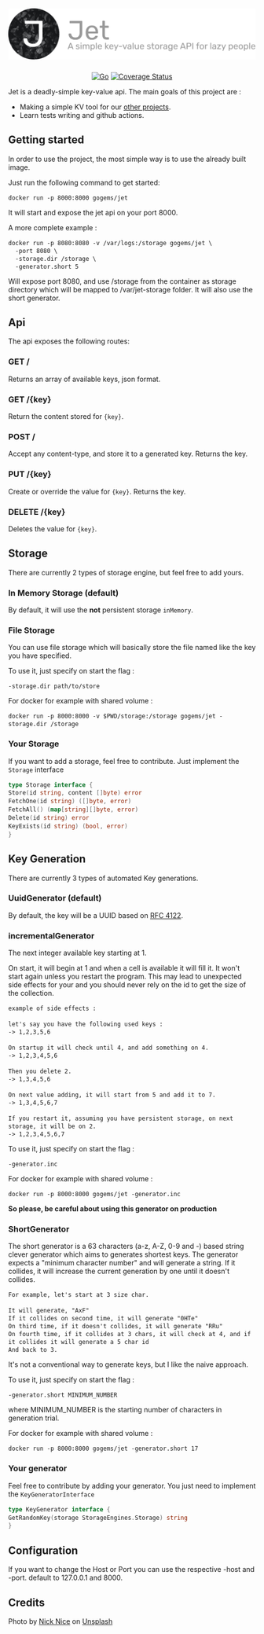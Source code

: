 <div align="center">

# ![Jet - A Simple Key-Value API for lazy people](jet.png)

[![Go](https://github.com/go-gems/Jet/actions/workflows/go.yml/badge.svg)](https://github.com/go-gems/Jet/actions/workflows/go.yml)
[![Coverage Status](https://coveralls.io/repos/github/go-gems/Jet/badge.svg?branch=master)](https://coveralls.io/github/go-gems/Jet?branch=master)
</div>

Jet is a deadly-simple key-value api. The main goals of this project are :

- Making a simple KV tool for our [other projects](https://github.com/go-gems).
- Learn tests writing and github actions.

## Getting started

In order to use the project, the most simple way is to use the already built image.

Just run the following command to get started:

```shell
docker run -p 8000:8000 gogems/jet
```

It will start and expose the jet api on your port 8000.


A more complete example : 
```shell
docker run -p 8080:8080 -v /var/logs:/storage gogems/jet \
  -port 8080 \
  -storage.dir /storage \
  -generator.short 5
```
Will expose port 8080, and use /storage from the container as storage directory which will be mapped to /var/jet-storage folder. It will also use the short generator.

## Api

The api exposes the following routes:

### GET /

Returns an array of available keys, json format.

### GET /{key}

Return the content stored for `{key}`.

### POST /
Accept any content-type, and store it to a generated key. Returns the key.

### PUT /{key}
Create or override the value for `{key}`. Returns the key.

### DELETE /{key}
Deletes the value for `{key}`.

## Storage

There are currently 2 types of storage engine, but feel free to add yours.

### In Memory Storage (default)

By default, it will use the **not** persistent storage `inMemory`.

### File Storage

You can use file storage which will basically store the file named like the key you have specified.

To use it, just specify on start the flag :

```
-storage.dir path/to/store
```

For docker for example with shared volume :

```
docker run -p 8000:8000 -v $PWD/storage:/storage gogems/jet -storage.dir /storage
```

### Your Storage

If you want to add a storage, feel free to contribute. Just implement the `Storage` interface

```go
type Storage interface {
Store(id string, content []byte) error
FetchOne(id string) ([]byte, error)
FetchAll() (map[string][]byte, error)
Delete(id string) error
KeyExists(id string) (bool, error)
}
```

## Key Generation

There are currently 3 types of automated Key generations.

### UuidGenerator (default)

By default, the key will be a UUID based on [RFC 4122](https://tools.ietf.org/html/rfc4122).

### incrementalGenerator

The next integer available key starting at 1.

On start, it will begin at 1 and when a cell is available it will fill it. It won't start again unless you restart the
program. This may lead to unexpected side effects for your and you should never rely on the id to get the size of the
collection.

``` 
example of side effects : 

let's say you have the following used keys : 
-> 1,2,3,5,6

On startup it will check until 4, and add something on 4.
-> 1,2,3,4,5,6

Then you delete 2.
-> 1,3,4,5,6

On next value adding, it will start from 5 and add it to 7.
-> 1,3,4,5,6,7

If you restart it, assuming you have persistent storage, on next storage, it will be on 2.
-> 1,2,3,4,5,6,7
```

To use it, just specify on start the flag :

```
-generator.inc
```

For docker for example with shared volume :

```
docker run -p 8000:8000 gogems/jet -generator.inc
```

**So please, be careful about using this generator on production**

### ShortGenerator

The short generator is a 63 characters (a-z, A-Z, 0-9 and -) based string clever generator which aims to generates
shortest keys. The generator expects a "minimum character number" and will generate a string. If it collides, it will
increase the current generation by one until it doesn't collides.

```
For example, let's start at 3 size char.

It will generate, "AxF"
If it collides on second time, it will generate "0HTe"
On third time, if it doesn't collides, it will generate "RRu"
On fourth time, if it collides at 3 chars, it will check at 4, and if it collides it will generate a 5 char id
And back to 3.
```

It's not a conventional way to generate keys, but I like the naive approach.

To use it, just specify on start the flag :

```
-generator.short MINIMUM_NUMBER
```

where MINIMUM_NUMBER is the starting number of characters in generation trial.

For docker for example with shared volume :

```
docker run -p 8000:8000 gogems/jet -generator.short 17
```

### Your generator

Feel free to contribute by adding your generator. You just need to implement the `KeyGeneratorInterface`

```go
type KeyGenerator interface {
GetRandomKey(storage StorageEngines.Storage) string
}
```

## Configuration
If you want to change the Host or Port you can use the respective -host and -port. default to 127.0.0.1 and 8000.

## Credits

Photo by <a href="https://unsplash.com/@nicknice?utm_source=unsplash&utm_medium=referral&utm_content=creditCopyText">
Nick Nice</a>
on <a href="https://unsplash.com/s/photos/black-stone?utm_source=unsplash&utm_medium=referral&utm_content=creditCopyText">
Unsplash</a>
  
